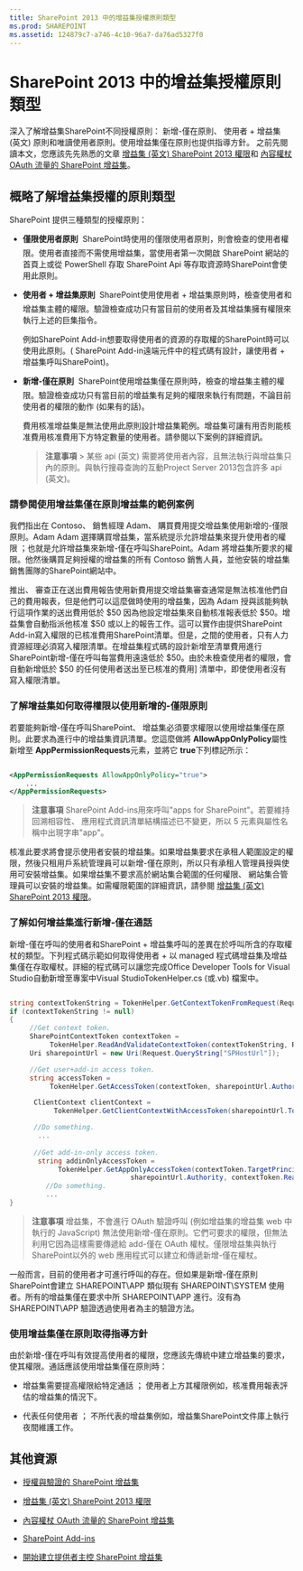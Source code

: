 ```yaml
---
title: SharePoint 2013 中的增益集授權原則類型
ms.prod: SHAREPOINT
ms.assetid: 124879c7-a746-4c10-96a7-da76ad5327f0
---
```



# SharePoint 2013 中的增益集授權原則類型
深入了解增益集SharePoint不同授權原則： 新增-僅在原則、 使用者 + 增益集 (英文) 原則和唯讀使用者原則。使用增益集僅在原則也提供指導方針。
之前先閱讀本文，您應該先先熟悉的文章 [增益集 (英文) SharePoint 2013 權限](add-in-permissions-in-sharepoint-2013.md)和 [內容權杖 OAuth 流量的 SharePoint 增益集](context-token-oauth-flow-for-sharepoint-add-ins.md)。
  
    
    


## 概略了解增益集授權的原則類型
<a name="Overview"> </a>

SharePoint 提供三種類型的授權原則：
  
    
    

- **僅限使用者原則**  SharePoint時使用的僅限使用者原則，則會檢查的使用者權限。使用者直接而不需使用增益集，當使用者第一次開啟 SharePoint 網站的首頁上或從 PowerShell 存取 SharePoint Api 等存取資源時SharePoint會使用此原則。
    
    
    
  
- **使用者 + 增益集原則**  SharePoint使用使用者 + 增益集原則時，檢查使用者和增益集主體的權限。驗證檢查成功只有當目前的使用者及其增益集擁有權限來執行上述的巨集指令。
    
    例如SharePoint Add-in想要取得使用者的資源的存取權的SharePoint時可以使用此原則。( SharePoint Add-in遠端元件中的程式碼有設計，讓使用者 + 增益集呼叫SharePoint)。
    
    
    
  
- **新增-僅在原則**  SharePoint使用增益集僅在原則時，檢查的增益集主體的權限。驗證檢查成功只有當目前的增益集有足夠的權限來執行有問題，不論目前使用者的權限的動作 (如果有的話)。
    
    費用核准增益集是無法使用此原則設計增益集範例。增益集可讓有用否則能核准費用核准費用下方特定數量的使用者。請參閱以下案例的詳細資訊。
    
    
    
    > **注意事項**
      > 某些 api (英文) 需要將使用者內容，且無法執行與增益集只內的原則。與執行搜尋查詢的互動Project Server 2013包含許多 api (英文)。

### 請參閱使用增益集僅在原則增益集的範例案例
<a name="Scenario"> </a>

我們指出在 Contoso、 銷售經理 Adam、 購買費用提交增益集使用新增的-僅限原則。Adam Adam 選擇購買增益集，當系統提示允許增益集來提升使用者的權限 ；也就是允許增益集來新增-僅在呼叫SharePoint。Adam 將增益集所要求的權限。他然後購買足夠授權的增益集的所有 Contoso 銷售人員，並他安裝的增益集銷售團隊的SharePoint網站中。
  
    
    
推出、 審查正在送出費用報告使用新費用提交增益集審查通常是無法核准他們自己的費用報表，但是他們可以這麼做時使用的增益集，因為 Adam 授與該能夠執行這項作業的送出費用低於 $50 因為他設定增益集來自動核准報表低於 $50。增益集會自動指派他核准 $50 或以上的報告工作。這可以實作由提供SharePoint Add-in寫入權限的已核准費用SharePoint清單。但是，之間的使用者，只有人力資源經理必須寫入權限清單。在增益集程式碼的設計新增至清單費用進行SharePoint新增-僅在呼叫每當費用遠遠低於 $50。由於未檢查使用者的權限，會自動新增低於 $50 的任何使用者送出至已核准的費用] 清單中，即使使用者沒有寫入權限清單。
  
    
    

  
    
    

### 了解增益集如何取得權限以使用新增的-僅限原則
<a name="Approve"> </a>

若要能夠新增-僅在呼叫SharePoint、 增益集必須要求權限以使用增益集僅在原則。此要求為進行中的增益集資訊清單。您這麼做將 **AllowAppOnlyPolicy**屬性新增至 **AppPermissionRequests**元素，並將它 **true**下列標記所示：
  
    
    

```XML

<AppPermissionRequests AllowAppOnlyPolicy="true">
    ...
</AppPermissionRequests>
```


> **注意事項**
> SharePoint Add-ins用來呼叫"apps for SharePoint"。若要維持回溯相容性、 應用程式資訊清單結構描述已不變更，所以 5 元素與屬性名稱中出現字串"app"。
  
    
    

核准此要求將會提示使用者安裝的增益集。如果增益集要求在承租人範圍設定的權限，然後只租用戶系統管理員可以新增-僅在原則，所以只有承租人管理員授與使用可安裝增益集。如果增益集不要求高於網站集合範圍的任何權限、 網站集合管理員可以安裝的增益集。如需權限範圍的詳細資訊，請參閱 [增益集 (英文) SharePoint 2013 權限](add-in-permissions-in-sharepoint-2013.md)。
  
    
    

### 了解如何增益集進行新增-僅在通話
<a name="AppOnlyCalls"> </a>

新增-僅在呼叫的使用者和SharePoint + 增益集呼叫的差異在於呼叫所含的存取權杖的類型。下列程式碼示範如何取得使用者 + 以 managed 程式碼增益集及增益集僅在存取權杖。詳細的程式碼可以讓您完成Office Developer Tools for Visual Studio自動新增至專案中Visual StudioTokenHelper.cs (或.vb) 檔案中。
  
    
    

```cs

string contextTokenString = TokenHelper.GetContextTokenFromRequest(Request);
if (contextTokenString != null)
{
     //Get context token.
     SharePointContextToken contextToken =
          TokenHelper.ReadAndValidateContextToken(contextTokenString, Request.Url.Authority);
     Uri sharepointUrl = new Uri(Request.QueryString["SPHostUrl"]);

     //Get user+add-in access token.
     string accessToken =
          TokenHelper.GetAccessToken(contextToken, sharepointUrl.Authority).AccessToken;

      ClientContext clientContext =
           TokenHelper.GetClientContextWithAccessToken(sharepointUrl.ToString(), accessToken);

      //Do something. 
       ...
    
      //Get add-in-only access token.
       string addinOnlyAccessToken = 
            TokenHelper.GetAppOnlyAccessToken(contextToken.TargetPrincipalName, 
                              sharepointUrl.Authority, contextToken.Realm).AccessToken;
         //Do something.
         ...
}
```


> **注意事項**
> 增益集，不會進行 OAuth 驗證呼叫 (例如增益集的增益集 web 中執行的 JavaScript) 無法使用新增-僅在原則。它們可要求的權限，但無法利用它因為這樣需要傳遞給 add-僅在 OAuth 權杖。僅限增益集與執行SharePoint以外的 web 應用程式可以建立和傳遞新增-僅在權杖。
  
    
    

一般而言，目前的使用者才可進行呼叫的存在。但如果是新增-僅在原則SharePoint會建立 SHAREPOINT\\APP 類似現有 SHAREPOINT\\SYSTEM 使用者。所有的增益集僅在要求中所 SHAREPOINT\\APP 進行。沒有為 SHAREPOINT\\APP 驗證透過使用者為主的驗證方法。
  
    
    

### 使用增益集僅在原則取得指導方針
<a name="GuidelinesFor"> </a>

由於新增-僅在呼叫有效提高使用者的權限，您應該先傳統中建立增益集的要求，使其權限。通話應該使用增益集僅在原則時：
  
    
    

- 增益集需要提高權限給特定通話 ； 使用者上方其權限例如，核准費用報表評估的增益集的情況下。
    
  
- 代表任何使用者 ； 不所代表的增益集例如，增益集SharePoint文件庫上執行夜間維護工作。
    
  

## 其他資源
<a name="AR"> </a>


-  [授權與驗證的 SharePoint 增益集](authorization-and-authentication-of-sharepoint-add-ins.md)
    
  
-  [增益集 (英文) SharePoint 2013 權限](add-in-permissions-in-sharepoint-2013.md)
    
  
-  [內容權杖 OAuth 流量的 SharePoint 增益集](context-token-oauth-flow-for-sharepoint-add-ins.md)
    
  
-  [SharePoint Add-ins](sharepoint-add-ins.md)
    
  
-  [開始建立提供者主控 SharePoint 增益集](get-started-creating-provider-hosted-sharepoint-add-ins.md)
    
  

